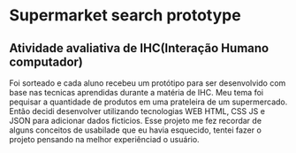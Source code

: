 # Supermarket search prototype
## Atividade avaliativa de IHC(Interação Humano computador)
Foi sorteado e cada aluno recebeu um protótipo para ser desenvolvido com base nas tecnicas aprendidas durante a matéria de IHC. Meu tema foi pequisar a quantidade de produtos em uma prateleira de um supermercado. Então decidi desenvolver utilizando tecnologias WEB HTML, CSS JS e JSON para adicionar dados ficticios. Esse projeto me fez recordar de alguns conceitos de usabilade que eu havia esquecido, tentei fazer o projeto pensando na melhor experiênciad o usuário. 
